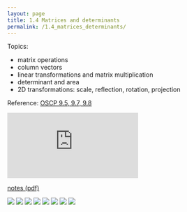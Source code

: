 ```yaml
---
layout: page
title: 1.4 Matrices and determinants
permalink: /1.4_matrices_determinants/
---
```


Topics:
- matrix operations
- column vectors
- linear transformations and matrix multiplication
- determinant and area
- 2D transformations: scale, reflection, rotation, projection

Reference: [OSCP 9.5, 9.7, 9.8](https://openstax.org/books/precalculus/pages/9-5-matrices-and-matrix-operations)

<iframe class="video" src="https://www.youtube.com/embed/ESZQ65u-8AU" title="YouTube video player" frameborder="0" allow="accelerometer; autoplay; clipboard-write; encrypted-media; gyroscope; picture-in-picture" allowfullscreen></iframe>

[notes (pdf)](MultiV_1.4_Matrices_Determinants.pdf)

![](0.png)
![](1.png)
![](2.png)
![](3.png)
![](4.png)
![](5.png)
![](6.png)
![](7.png)


